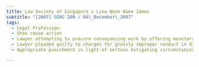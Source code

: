 ```yaml
---
title: Law Society of Singapore v Liew Boon Kwee James 
subtitle: "[2007] SGHC 209 / 04\_December\_2007"
tags:
  - Legal Profession
  - Show cause action
  - Lawyer attempting to procure conveyancing work by offering monetary reward to individuals referring such work to him
  - Lawyer pleaded guilty to charges for grossly improper conduct in discharge of his professional duty brought against him by Law Society of Singapore
  - Appropriate punishment in light of certain mitigating circumstances

---
```


